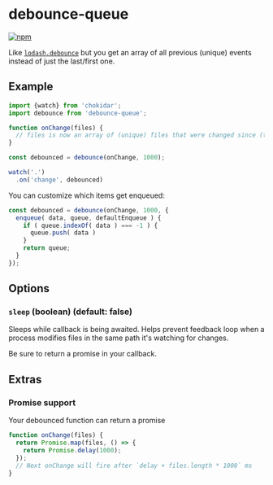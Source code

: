 # debounce-queue

[![npm](https://img.shields.io/npm/v/debounce-queue.svg)](https://www.npmjs.com/package/debounce-queue)

Like [`lodash.debounce`][1] but you get an array of all previous (unique) events instead of just the last/first one.

[1]: https://lodash.com/docs/4.16.6#debounce

## Example

```js
import {watch} from 'chokidar';
import debounce from 'debounce-queue';

function onChange(files) {
  // files is now an array of (unique) files that were changed since (t-1000)ms
}

const debounced = debounce(onChange, 1000);

watch('.')
  .on('change', debounced)

```

You can customize which items get enqueued:

```js
const debounced = debounce(onChange, 1000, {
  enqueue( data, queue, defaultEnqueue ) {
    if ( queue.indexOf( data ) === -1 ) {
      queue.push( data )
    }
    return queue;
  }
});
```

## Options

### `sleep` (boolean) (default: false)

Sleeps while callback is being awaited. Helps prevent feedback loop when a process modifies files in the same path it's watching for changes.

Be sure to return a promise in your callback.

## Extras

### Promise support

Your debounced function can return a promise
```js
function onChange(files) {
  return Promise.map(files, () => {
    return Promise.delay(1000);
  });
  // Next onChange will fire after `delay + files.length * 1000` ms
}
```